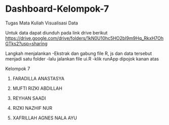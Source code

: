 # Dashboard-Kelompok-7
Tugas Mata Kuliah Visualisasi Data

Untuk data dapat diunduh pada link drive berikut
https://drive.google.com/drive/folders/1kN0U10hc5HO2bI9m9Hq_RkxH7OhGTks2?usp=sharing

Langkah menjalankan
-Ekstrak dan gabung file R, js dan data tersebut menjadi satu folder
-lalu jalankan file ui.R
-klik runApp dipojok kanan atas

Kelompok 7

1. FARADILLA ANASTASYA

2. MUFTI RIZKI ABDILLAH

3. REYHAN SAADI

4. RIZKI NAZHIF NUR

5. XAFRILLAH AGNES NALA AYU
